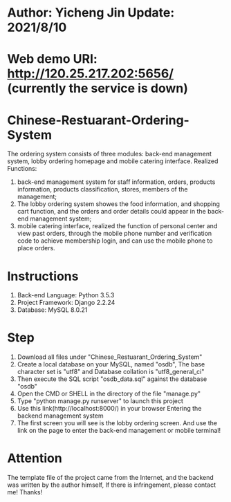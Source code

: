 # Author: Yicheng Jin  Update: 2021/8/10

# Web demo URI: http://120.25.217.202:5656/ (currently the service is down)

# Chinese-Restuarant-Ordering-System
The ordering system consists of three modules: back-end management system, lobby ordering homepage and mobile catering interface. 
Realized Functions: 
1) back-end management system for staff information, orders, products information, products classification, stores, members of the management; 
2) The lobby ordering system showes the food information, and shopping cart function, and the orders and order details could appear in the back-end management system;
3) mobile catering interface, realized the function of personal center and view past orders, through the mobile phone number and verification code to achieve membership login, and can use the mobile phone to place orders.

# Instructions
1) Back-end Language: Python 3.5.3
2) Project Framework: Django 2.2.24
3) Database: MySQL 8.0.21

# Step
1) Download all files under "Chinese_Restuarant_Ordering_System" 
2) Create a local database on your MySQL, named "osdb", The base character set is "utf8" and Database collation is "utf8_general_ci"
3) Then execute the SQL script "osdb_data.sql" against the database "osdb"
4) Open the CMD or SHELL in the directory of the file "manage.py"
5) Type "python manage.py runserver" to launch this project
6) Use this link(http://localhost:8000/) in your browser Entering the backend management system
7) The first screen you will see is the lobby ordering screen. And use the link on the page to enter the back-end management or mobile terminal!

# Attention 
The template file of the project came from the Internet, and the backend was written by the author himself, If there is infringement, please contact me! Thanks!

